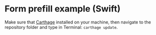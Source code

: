 # Form prefill example (Swift)

Make sure that [Carthage](https://github.com/Carthage/Carthage) installed on your machine, then navigate to the repository folder and type in Terminal: `carthage update`.
